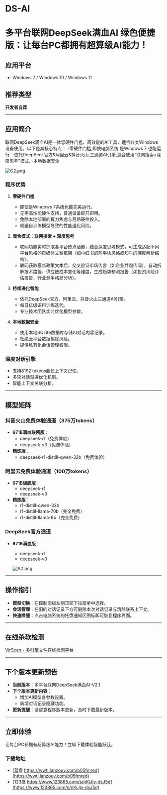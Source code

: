 # DS-AI
# 多平台联网DeepSeek满血AI  绿色便捷版：让每台PC都拥有超算级AI能力！

## 应用平台
- Windows 7  /  Windows 10  / Windows 11

## 推荐类型
**开发者自荐**

---

## 应用简介
联网DeepSeek满血AI是一款低硬件门槛、高效能的AI工具，适合各类Windows设备使用。以下是其核心特点：
-零硬件门槛,即使电脑系统 是Windows 7 也能运行.
-依托DeepSeek官方&阿里云&抖音火山,三通道AI引擎,混合使用“联网搜索+深度思考”模式.
-本地数据安全

![C2.png](https://h1.appinn.me/file/1741880338133_C2.png)

### 程序优势
1. **零硬件门槛**
   - 即使是Windows 7系统也能完美运行。
   - 无需高性能硬件支持，普通设备即开即用。
   - 免除本地部署的算力焦虑与高昂硬件投入。
   - 规避自训练模型导致的性能退化风险。

2. **混合模式：联网搜索 + 深度思考**
   - 联网功能实时抓取各平台热点话题，结合深度思考模式，可生成适配不同平台风格的自媒体文案框架（如小红书的短平快风格或知乎的深度解析结构）。
   - 联网获取最新政策文本后，交叉验证市场传言（如企业并购传闻），自动拆解技术路径、供应链成本变化等维度，生成趋势预测报告（如投资风险评估报告、行业竞争格局分析）。

3. **持续进化智能**
   - 依托DeepSeek官方、阿里云、抖音火山三通道AI引擎。
   - 每日亿级语料训练迭代。
   - 专业技术团队实时优化模型参数。

4. **本地数据安全**
   - 使用本地SQLite数据库存储AI对话内容记录。
   - 杜绝云平台数据擦除风险。
   - 提供私有化会话管理权限。

### 深度对话引擎
- 支持8192 tokens超长上下文记忆。
- 多轮对话渐进优化机制。
- 智能上下文关联分析。

---

## 模型矩阵
### 抖音火山免费体验通道（375万tokens）
- **671B满血联网版**：
  - deepseek-r1（免费体验）
  - deepseek-v3（免费体验）
- **精炼版**：
  - deepseek-r1-distill-qwen-32b（免费体验）

### 阿里云免费体验通道（100万tokens）
- **671B旗舰版**：
  - deepseek-r1
  - deepseek-v3
- **精炼版**：
  - r1-distill-qwen-32b
  - r1-distill-llama-70b（完全免费）
  - r1-distill-llama-8b（完全免费）

### DeepSeek官方通道
- **671B满血版**：
  - deepseek-r1
  - deepseek-v3

  ![A2.png](https://h1.appinn.me/file/1741880332446_A2.png)
---

## 操作指引
- **模型切换**：在控制面板左侧顶部下拉菜单中选择。
- **会话管理**：在旧的对话记录下方可删除本次对话记录与清除联系上下文。
- **快速唤醒**：点击电脑系统的托盘通知区图标即可恢复程序界面。

---

## 在线杀软检测
[VirScan - 多引擎文件在线检测平台](https://www.virscan.org/report/542945f219feabd2caf69d4f3bc1e198f46a70543abc6182261223b90eef6239)

---

## 下个版本更新预告
- **当前版本**：多平台联网DeepSeek满血AI-V2.1
- **下个版本更新内容**：
  - 增加AI模型各参数设置。
  - 新增对话记录隐藏功能。
- **更新提醒**：请留意程序版本更新，及时下载最新版本。

---


## 立即体验
让每台PC都拥有超算级AI能力！立即下载体验智能跃迁。

### 下载地址
- [蓝盘 https://wwtl.lanzouv.com/b05fmred](https://wwtl.lanzouv.com/b05fmred)
- [123盘 https://www.123865.com/s/nKjJjv-dsJ5d](https://www.123865.com/s/nKjJjv-dsJ5d)

